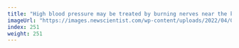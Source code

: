 ```yaml
---
title: "High blood pressure may be treated by burning nerves near the kidneys"
imageUrl: "https://images.newscientist.com/wp-content/uploads/2022/04/04154156/SEI_97125992.jpg?width=600"
index: 251
weight: 251
---
```

